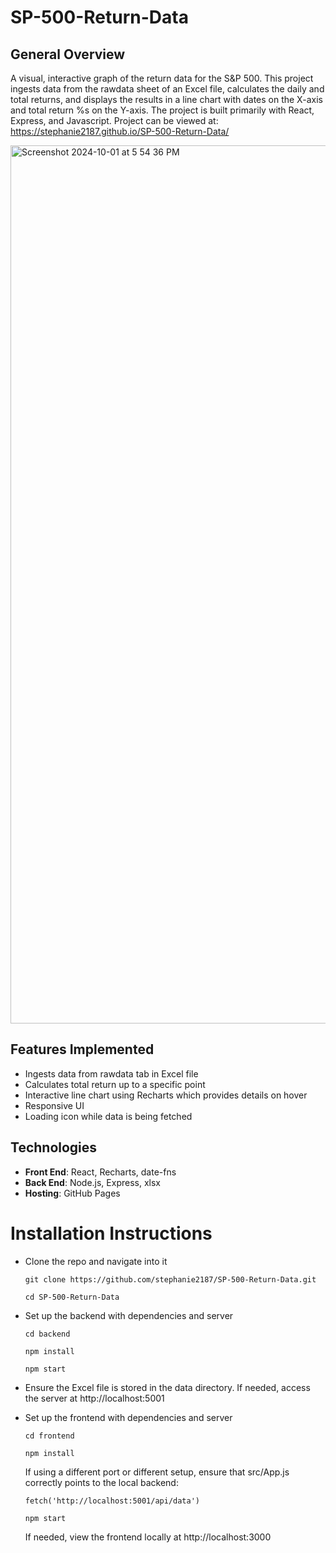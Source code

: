 # SP-500-Return-Data

## General Overview

A visual, interactive graph of the return data for the S&P 500. This project ingests data from the rawdata sheet of an Excel file, calculates the daily and total returns, and displays the results in a line chart with dates on the X-axis and total return %s on the Y-axis. The project is built primarily with React, Express, and Javascript. Project can be viewed at: https://stephanie2187.github.io/SP-500-Return-Data/

<img width="1405" alt="Screenshot 2024-10-01 at 5 54 36 PM" src="https://github.com/user-attachments/assets/c795379e-3019-4c29-8a62-08fe3189ec6e">


## Features Implemented

- Ingests data from rawdata tab in Excel file
- Calculates total return up to a specific point
- Interactive line chart using Recharts which provides details on hover
- Responsive UI
- Loading icon while data is being fetched

## Technologies

- **Front End**: React, Recharts, date-fns
- **Back End**: Node.js, Express, xlsx
- **Hosting**: GitHub Pages

# Installation Instructions

- Clone the repo and navigate into it
  ```
  git clone https://github.com/stephanie2187/SP-500-Return-Data.git
  ```
  ```
  cd SP-500-Return-Data
  ```
- Set up the backend with dependencies and server
  ```
  cd backend
  ```
  ```
  npm install
  ```
  ```
  npm start
  ```
- Ensure the Excel file is stored in the data directory. If needed, access the server at http://localhost:5001

- Set up the frontend with dependencies and server
  ```
  cd frontend
  ```
  ```
  npm install
  ```
  If using a different port or different setup, ensure that src/App.js correctly points to the local backend:
  ```
  fetch('http://localhost:5001/api/data')
  ```
  ```
  npm start
  ```
  If needed, view the frontend locally at http://localhost:3000
  
